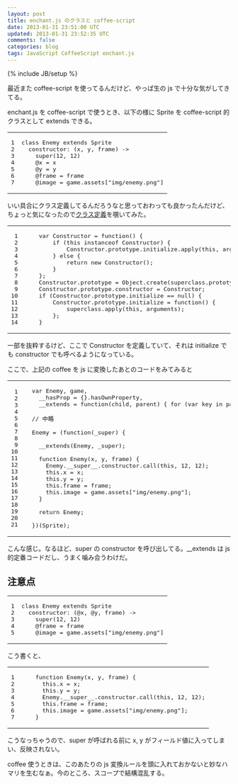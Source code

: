 ```yaml
---
layout: post
title: enchant.js のクラスと coffee-script
date: 2013-01-31 23:51:00 UTC
updated: 2013-01-31 23:52:35 UTC
comments: false
categories: blog
tags: JavaScript CoffeeScript enchant.js
---
```

{% include JB/setup %}

<p>最近また coffee-script を使ってるんだけど、やっぱ生の js で十分な気がしてきてる。</p><p>enchant.js を coffee-script で使うとき、以下の様に Sprite を coffee-script 的クラスとして extends できる。</p><table class="syntaxtable"><tr><td class="linenos"><div class="linenodiv"><pre>1<br />2<br />3<br />4<br />5<br />6<br />7</pre></div></td><td class="code"><div class="syntax"><pre><span class="k">class</span> <span class="nc">Enemy</span> <span class="n">extends</span> <span class="no">Sprite</span><br />  <span class="ss">constructor</span><span class="p">:</span> <span class="p">(</span><span class="n">x</span><span class="p">,</span> <span class="n">y</span><span class="p">,</span> <span class="n">frame</span><span class="p">)</span> <span class="o">-&gt;</span><br />    <span class="k">super</span><span class="p">(</span><span class="mi">12</span><span class="p">,</span> <span class="mi">12</span><span class="p">)</span><br />    <span class="vi">@x</span> <span class="o">=</span> <span class="n">x</span><br />    <span class="vi">@y</span> <span class="o">=</span> <span class="n">y</span><br />    <span class="vi">@frame</span> <span class="o">=</span> <span class="n">frame</span><br />    <span class="vi">@image</span> <span class="o">=</span> <span class="n">game</span><span class="o">.</span><span class="n">assets</span><span class="o">[</span><span class="s2">&quot;img/enemy.png&quot;</span><span class="o">]</span><br /></pre></div></td></tr></table> <p>いい具合にクラス定義してるんだろうなと思っておわっても良かったんだけど、ちょっと気になったので<a href="https://github.com/wise9/enchant.js/blob/master/dev/src/Class.js">クラス定義</a>を覗いてみた。</p><table class="syntaxtable"><tr><td class="linenos"><div class="linenodiv"><pre> 1<br /> 2<br /> 3<br /> 4<br /> 5<br /> 6<br /> 7<br /> 8<br /> 9<br />10<br />11<br />12<br />13<br />14</pre></div></td><td class="code"><div class="syntax"><pre>    <span class="kd">var</span> <span class="nx">Constructor</span> <span class="o">=</span> <span class="kd">function</span><span class="p">()</span> <span class="p">{</span><br />        <span class="k">if</span> <span class="p">(</span><span class="k">this</span> <span class="k">instanceof</span> <span class="nx">Constructor</span><span class="p">)</span> <span class="p">{</span><br />            <span class="nx">Constructor</span><span class="p">.</span><span class="nx">prototype</span><span class="p">.</span><span class="nx">initialize</span><span class="p">.</span><span class="nx">apply</span><span class="p">(</span><span class="k">this</span><span class="p">,</span> <span class="nx">arguments</span><span class="p">);</span><br />        <span class="p">}</span> <span class="k">else</span> <span class="p">{</span><br />            <span class="k">return</span> <span class="k">new</span> <span class="nx">Constructor</span><span class="p">();</span><br />        <span class="p">}</span><br />    <span class="p">};</span><br />    <span class="nx">Constructor</span><span class="p">.</span><span class="nx">prototype</span> <span class="o">=</span> <span class="nb">Object</span><span class="p">.</span><span class="nx">create</span><span class="p">(</span><span class="nx">superclass</span><span class="p">.</span><span class="nx">prototype</span><span class="p">,</span> <span class="nx">definition</span><span class="p">);</span><br />    <span class="nx">Constructor</span><span class="p">.</span><span class="nx">prototype</span><span class="p">.</span><span class="nx">constructor</span> <span class="o">=</span> <span class="nx">Constructor</span><span class="p">;</span><br />    <span class="k">if</span> <span class="p">(</span><span class="nx">Constructor</span><span class="p">.</span><span class="nx">prototype</span><span class="p">.</span><span class="nx">initialize</span> <span class="o">==</span> <span class="kc">null</span><span class="p">)</span> <span class="p">{</span><br />        <span class="nx">Constructor</span><span class="p">.</span><span class="nx">prototype</span><span class="p">.</span><span class="nx">initialize</span> <span class="o">=</span> <span class="kd">function</span><span class="p">()</span> <span class="p">{</span><br />            <span class="nx">superclass</span><span class="p">.</span><span class="nx">apply</span><span class="p">(</span><span class="k">this</span><span class="p">,</span> <span class="nx">arguments</span><span class="p">);</span><br />        <span class="p">};</span><br />    <span class="p">}</span><br /></pre></div></td></tr></table> <p>一部を抜粋するけど、ここで Constructor を定義していて、それは initialize でも constructor でも呼べるようになっている。</p><p>ここで、上記の coffee を js に変換したあとのコードをみてみると</p><table class="syntaxtable"><tr><td class="linenos"><div class="linenodiv"><pre> 1<br /> 2<br /> 3<br /> 4<br /> 5<br /> 6<br /> 7<br /> 8<br /> 9<br />10<br />11<br />12<br />13<br />14<br />15<br />16<br />17<br />18<br />19<br />20<br />21</pre></div></td><td class="code"><div class="syntax"><pre>  <span class="kd">var</span> <span class="nx">Enemy</span><span class="p">,</span> <span class="nx">game</span><span class="p">,</span><br />    <span class="nx">__hasProp</span> <span class="o">=</span> <span class="p">{}.</span><span class="nx">hasOwnProperty</span><span class="p">,</span><br />    <span class="nx">__extends</span> <span class="o">=</span> <span class="kd">function</span><span class="p">(</span><span class="nx">child</span><span class="p">,</span> <span class="nx">parent</span><span class="p">)</span> <span class="p">{</span> <span class="k">for</span> <span class="p">(</span><span class="kd">var</span> <span class="nx">key</span> <span class="k">in</span> <span class="nx">parent</span><span class="p">)</span> <span class="p">{</span> <span class="k">if</span> <span class="p">(</span><span class="nx">__hasProp</span><span class="p">.</span><span class="nx">call</span><span class="p">(</span><span class="nx">parent</span><span class="p">,</span> <span class="nx">key</span><span class="p">))</span> <span class="nx">child</span><span class="p">[</span><span class="nx">key</span><span class="p">]</span> <span class="o">=</span> <span class="nx">parent</span><span class="p">[</span><span class="nx">key</span><span class="p">];</span> <span class="p">}</span> <span class="kd">function</span> <span class="nx">ctor</span><span class="p">()</span> <span class="p">{</span> <span class="k">this</span><span class="p">.</span><span class="nx">constructor</span> <span class="o">=</span> <span class="nx">child</span><span class="p">;</span> <span class="p">}</span> <span class="nx">ctor</span><span class="p">.</span><span class="nx">prototype</span> <span class="o">=</span> <span class="nx">parent</span><span class="p">.</span><span class="nx">prototype</span><span class="p">;</span> <span class="nx">child</span><span class="p">.</span><span class="nx">prototype</span> <span class="o">=</span> <span class="k">new</span> <span class="nx">ctor</span><span class="p">();</span> <span class="nx">child</span><span class="p">.</span><span class="nx">__super__</span> <span class="o">=</span> <span class="nx">parent</span><span class="p">.</span><span class="nx">prototype</span><span class="p">;</span> <span class="k">return</span> <span class="nx">child</span><span class="p">;</span> <span class="p">};</span><br /><br />  <span class="c1">// 中略</span><br /><br />  <span class="nx">Enemy</span> <span class="o">=</span> <span class="p">(</span><span class="kd">function</span><span class="p">(</span><span class="nx">_super</span><span class="p">)</span> <span class="p">{</span><br /><br />    <span class="nx">__extends</span><span class="p">(</span><span class="nx">Enemy</span><span class="p">,</span> <span class="nx">_super</span><span class="p">);</span><br /><br />    <span class="kd">function</span> <span class="nx">Enemy</span><span class="p">(</span><span class="nx">x</span><span class="p">,</span> <span class="nx">y</span><span class="p">,</span> <span class="nx">frame</span><span class="p">)</span> <span class="p">{</span><br />      <span class="nx">Enemy</span><span class="p">.</span><span class="nx">__super__</span><span class="p">.</span><span class="nx">constructor</span><span class="p">.</span><span class="nx">call</span><span class="p">(</span><span class="k">this</span><span class="p">,</span> <span class="mi">12</span><span class="p">,</span> <span class="mi">12</span><span class="p">);</span><br />      <span class="k">this</span><span class="p">.</span><span class="nx">x</span> <span class="o">=</span> <span class="nx">x</span><span class="p">;</span><br />      <span class="k">this</span><span class="p">.</span><span class="nx">y</span> <span class="o">=</span> <span class="nx">y</span><span class="p">;</span><br />      <span class="k">this</span><span class="p">.</span><span class="nx">frame</span> <span class="o">=</span> <span class="nx">frame</span><span class="p">;</span><br />      <span class="k">this</span><span class="p">.</span><span class="nx">image</span> <span class="o">=</span> <span class="nx">game</span><span class="p">.</span><span class="nx">assets</span><span class="p">[</span><span class="s2">&quot;img/enemy.png&quot;</span><span class="p">];</span><br />    <span class="p">}</span><br /><br />    <span class="k">return</span> <span class="nx">Enemy</span><span class="p">;</span><br /><br />  <span class="p">})(</span><span class="nx">Sprite</span><span class="p">);</span><br /></pre></div></td></tr></table> <p>こんな感じ。なるほど、super の constructor を呼び出してる。__extends は js 的定番コードだし、うまく噛み合うわけだ。</p><h2>注意点</h2><table class="syntaxtable"><tr><td class="linenos"><div class="linenodiv"><pre>1<br />2<br />3<br />4<br />5</pre></div></td><td class="code"><div class="syntax"><pre><span class="k">class</span> <span class="nc">Enemy</span> <span class="n">extends</span> <span class="no">Sprite</span><br />  <span class="ss">constructor</span><span class="p">:</span> <span class="p">(</span><span class="vi">@x</span><span class="p">,</span> <span class="vi">@y</span><span class="p">,</span> <span class="n">frame</span><span class="p">)</span> <span class="o">-&gt;</span><br />    <span class="k">super</span><span class="p">(</span><span class="mi">12</span><span class="p">,</span> <span class="mi">12</span><span class="p">)</span><br />    <span class="vi">@frame</span> <span class="o">=</span> <span class="n">frame</span><br />    <span class="vi">@image</span> <span class="o">=</span> <span class="n">game</span><span class="o">.</span><span class="n">assets</span><span class="o">[</span><span class="s2">&quot;img/enemy.png&quot;</span><span class="o">]</span><br /></pre></div></td></tr></table> <p>こう書くと、</p><table class="syntaxtable"><tr><td class="linenos"><div class="linenodiv"><pre>1<br />2<br />3<br />4<br />5<br />6<br />7</pre></div></td><td class="code"><div class="syntax"><pre>    <span class="kd">function</span> <span class="nx">Enemy</span><span class="p">(</span><span class="nx">x</span><span class="p">,</span> <span class="nx">y</span><span class="p">,</span> <span class="nx">frame</span><span class="p">)</span> <span class="p">{</span><br />      <span class="k">this</span><span class="p">.</span><span class="nx">x</span> <span class="o">=</span> <span class="nx">x</span><span class="p">;</span><br />      <span class="k">this</span><span class="p">.</span><span class="nx">y</span> <span class="o">=</span> <span class="nx">y</span><span class="p">;</span><br />      <span class="nx">Enemy</span><span class="p">.</span><span class="nx">__super__</span><span class="p">.</span><span class="nx">constructor</span><span class="p">.</span><span class="nx">call</span><span class="p">(</span><span class="k">this</span><span class="p">,</span> <span class="mi">12</span><span class="p">,</span> <span class="mi">12</span><span class="p">);</span><br />      <span class="k">this</span><span class="p">.</span><span class="nx">frame</span> <span class="o">=</span> <span class="nx">frame</span><span class="p">;</span><br />      <span class="k">this</span><span class="p">.</span><span class="nx">image</span> <span class="o">=</span> <span class="nx">game</span><span class="p">.</span><span class="nx">assets</span><span class="p">[</span><span class="s2">&quot;img/enemy.png&quot;</span><span class="p">];</span><br />    <span class="p">}</span><br /></pre></div></td></tr></table> <p>こうなっちゃうので、super が呼ばれる前に x, y がフィールド値に入ってしまい、反映されない。</p><p>coffee 使うときは、このあたりの js 変換ルールを頭に入れておかないと妙なハマリを生むなぁ。今のところ、スコープで結構混乱する。</p>